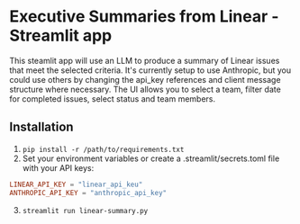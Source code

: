 # Executive Summaries from Linear - Streamlit app

This steamlit app will use an LLM to produce a summary of Linear issues that meet the selected criteria. It's currently setup to use Anthropic, but you could use others by changing the api_key references and client message structure where necessary. The UI allows you to select a team, filter date for completed issues, select status and team members.

## Installation

1. `pip install -r /path/to/requirements.txt`
2. Set your environment variables or create a .streamlit/secrets.toml file with your API keys:
```toml
LINEAR_API_KEY = "linear_api_keu"
ANTHROPIC_API_KEY = "anthropic_api_key"
```
3. `streamlit run linear-summary.py`